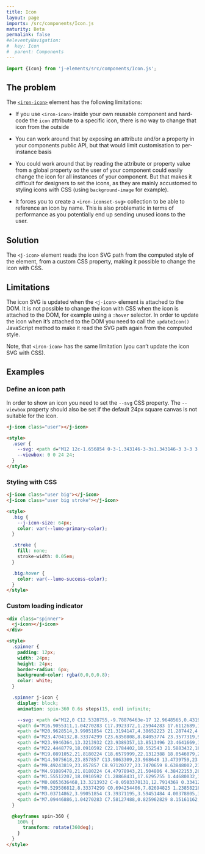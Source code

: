 ```yaml
---
title: Icon
layout: page
imports: /src/components/Icon.js
maturity: Beta
permalink: false
#eleventyNavigation:
#  key: Icon
#  parent: Components
---
```


```javascript
import {Icon} from 'j-elements/src/components/Icon.js';
```
<module-size modules="components/Icon.js,util/DefineElementMixin.js"></module-size>

## The problem

The [`<iron-icon>`](https://vaadin.com/directory/component/polymerelementsiron-icon) element has the following limitations:

 - If you use `<iron-icon>` inside your own reusable component and hard-code the `icon` attribute to a specific icon, there is no way to change that icon from the outside

 - You can work around that by exposing an attribute and/or a property in your components public API, but that would limit customisation to per-instance basis

 - You could work around that by reading the attribute or property value from a global property so the user of your component could easily change the icon for all instances of your component. But that makes it difficult for designers to set the icons, as they are mainly accustomed to styling icons with CSS (using `background-image` for example).

 - It forces you to create a `<iron-iconset-svg>` collection to be able to reference an icon by name. This is also problematic in terms of performance as you potentially end up sending unused icons to the user.

## Solution

The `<j-icon>` element reads the icon SVG path from the computed style of the element, from a custom CSS property, making it possible to change the icon with CSS.

## Limitations

The icon SVG is updated when the `<j-icon>` element is attached to the DOM. It is not possible to change the icon with CSS when the icon is attached to the DOM, for example using a `:hover` selector. In order to update the icon when it’s attached to the DOM you need to call the `updateIcon()` JavaScript method to make it read the SVG path again from the computed style.

Note, that `<iron-icon>` has the same limitation (you can’t update the icon SVG with CSS).

## Examples

### Define an icon path

In order to show an icon you need to set the `--svg` CSS property. The `--viewbox` property should also be set if the default 24px square canvas is not suitable for the icon.


<render-example></render-example>
```html
<j-icon class="user"></j-icon>

<style>
  .user {
    --svg: <path d="M12 12c-1.656854 0-3-1.343146-3-3s1.343146-3 3-3 3 1.343146 3 3-1.343146 3-3 3zm-7 7c0-2.761424 3.134007-5 7-5s7 2.238576 7 5H5z"/>;
    --viewbox: 0 0 24 24;
  }
</style>
```

### Styling with CSS

<render-example></render-example>
```html
<j-icon class="user big"></j-icon>
<j-icon class="user big stroke"></j-icon>

<style>
  .big {
    --j-icon-size: 64px;
    color: var(--lumo-primary-color);
  }

  .stroke {
    fill: none;
    stroke-width: 0.05em;
  }

  .big:hover {
    color: var(--lumo-success-color);
  }
</style>
```

### Custom loading indicator

<render-example></render-example>
```html
<div class="spinner">
  <j-icon></j-icon>
</div>

<style>
  .spinner {
    padding: 12px;
    width: 24px;
    height: 24px;
    border-radius: 6px;
    background-color: rgba(0,0,0,0.8);
    color: white;
  }

  .spinner j-icon {
    display: block;
    animation: spin-360 0.6s steps(15, end) infinite;

    --svg: <path d="M12,0 C12.5328755,-9.78876463e-17 12.9648565,0.431980966 12.9648565,0.964856493 L12.9648565,4.82428247 C12.9648565,5.35715799 12.5328755,5.78913896 12,5.78913896 C11.4671245,5.78913896 11.0351435,5.35715799 11.0351435,4.82428247 L11.0351435,0.964856493 C11.0351435,0.431980966 11.4671245,9.78876463e-17 12,0 Z"></path>
    <path d="M16.9055311,1.04270283 C17.3923372,1.25944283 17.6112689,1.82977957 17.3945289,2.31658559 L15.8247589,5.84234666 C15.6080189,6.32915267 15.0376822,6.54808443 14.5508762,6.33134443 C14.0640702,6.11460443 13.8451384,5.54426769 14.0618784,5.05746167 L15.6316484,1.53170061 C15.8483884,1.04489459 16.4187251,0.825962829 16.9055311,1.04270283 Z" opacity="0.07"></path>
    <path d="M20.9628514,3.99051854 C21.3194147,4.38652223 21.287442,4.99659833 20.8914383,5.35316166 L18.0233258,7.9356217 C17.6273221,8.29218502 17.017246,8.26021229 16.6606827,7.8642086 C16.3041194,7.46820491 16.3360921,6.8581288 16.7320958,6.50156548 L19.6002083,3.91910544 C19.9962119,3.56254211 20.6062881,3.59451484 20.9628514,3.99051854 Z" opacity="0.13"></path>
    <path d="M23.4704132,8.33374299 C23.6350808,8.84053774 23.3577319,9.38486551 22.8509372,9.5495331 L19.180405,10.7421613 C18.6736102,10.9068289 18.1292825,10.6294801 17.9646149,10.1226853 C17.7999473,9.61589057 18.0772961,9.0715628 18.5840909,8.90689521 L22.2546231,7.71426699 C22.7614178,7.5495994 23.3057456,7.82694825 23.4704132,8.33374299 Z" opacity="0.2"></path>
    <path d="M23.9946364,13.3213932 C23.9389357,13.8513496 23.4641669,14.2358098 22.9342105,14.1801092 L19.0959268,13.7766893 C18.5659705,13.7209887 18.1815102,13.2462198 18.2372109,12.7162634 C18.2929116,12.1863071 18.7676804,11.8018468 19.2976368,11.8575475 L23.1359204,12.2609674 C23.6658768,12.316668 24.050337,12.7914369 23.9946364,13.3213932 Z" opacity="0.26"></path>
    <path d="M22.4448779,18.0910592 C22.1784402,18.552543 21.5883432,18.710659 21.1268594,18.4442212 L17.7844985,16.5145082 C17.3230148,16.2480705 17.1648988,15.6579735 17.4313365,15.1964898 C17.6977743,14.735006 18.2878713,14.57689 18.749355,14.8433278 L22.0917159,16.7730408 C22.5531997,17.0394785 22.7113157,17.6295755 22.4448779,18.0910592 Z" opacity="0.33"></path>
    <path d="M19.0891052,21.8180224 C18.6579999,22.1312388 18.0546079,22.0356709 17.7413915,21.6045655 L15.4728778,18.4822243 C15.1596615,18.051119 15.2552294,17.447727 15.6863347,17.1345106 C16.1174401,16.8212942 16.7208321,16.9168621 17.0340484,17.3479675 L19.3025621,20.4703087 C19.6157785,20.9014141 19.5202106,21.504806 19.0891052,21.8180224 Z" opacity="0.39"></path>
    <path d="M14.5075618,23.857857 C13.9863309,23.968648 13.4739759,23.6359208 13.3631848,23.1146898 L12.560765,19.3396016 C12.449974,18.8183707 12.7827012,18.3060156 13.3039321,18.1952246 C13.8251631,18.0844335 14.3375181,18.4171608 14.4483092,18.9383917 L15.2507289,22.71348 C15.36152,23.2347109 15.0287927,23.7470659 14.5075618,23.857857 Z" opacity="0.46"></path>
    <path d="M9.49243819,23.857857 C8.97120727,23.7470659 8.63848002,23.2347109 8.74927107,22.71348 L9.55169085,18.9383917 C9.6624819,18.4171608 10.1748369,18.0844335 10.6960679,18.1952246 C11.2172988,18.3060156 11.550026,18.8183707 11.439235,19.3396016 L10.6368152,23.1146898 C10.5260241,23.6359208 10.0136691,23.968648 9.49243819,23.857857 Z" opacity="0.53"></path>
    <path d="M4.91089478,21.8180224 C4.47978943,21.504806 4.38422153,20.9014141 4.6974379,20.4703087 L6.96595157,17.3479675 C7.27916795,16.9168621 7.88255993,16.8212942 8.31366529,17.1345106 C8.74477065,17.447727 8.84033855,18.051119 8.52712217,18.4822243 L6.2586085,21.6045655 C5.94539213,22.0356709 5.34200014,22.1312388 4.91089478,21.8180224 Z" opacity="0.59"></path>
    <path d="M1.55512207,18.0910592 C1.28868431,17.6295755 1.44680032,17.0394785 1.90828406,16.7730408 L5.250645,14.8433278 C5.71212874,14.57689 6.30222572,14.735006 6.56866348,15.1964898 C6.83510124,15.6579735 6.67698523,16.2480705 6.21550149,16.5145082 L2.87314056,18.4442212 C2.41165681,18.710659 1.82155984,18.552543 1.55512207,18.0910592 Z" opacity="0.66"></path>
    <path d="M0.0053636468,13.3213932 C-0.0503370131,12.7914369 0.33412321,12.316668 0.864079589,12.2609674 L4.70236322,11.8575475 C5.2323196,11.8018468 5.70708844,12.1863071 5.7627891,12.7162634 C5.81848976,13.2462198 5.43402953,13.7209887 4.90407315,13.7766893 L1.06578952,14.1801092 C0.535833143,14.2358098 0.0610643067,13.8513496 0.0053636468,13.3213932 Z" opacity="0.73"></path>
    <path d="M0.529586812,8.33374299 C0.694254406,7.82694825 1.23858218,7.5495994 1.74537692,7.71426699 L5.41590914,8.90689521 C5.92270388,9.0715628 6.20005274,9.61589057 6.03538514,10.1226853 C5.87071755,10.6294801 5.32638978,10.9068289 4.81959503,10.7421613 L1.14906281,9.5495331 C0.642268071,9.38486551 0.364919218,8.84053774 0.529586812,8.33374299 Z" opacity="0.79"></path>
    <path d="M3.03714862,3.99051854 C3.39371195,3.59451484 4.00378805,3.56254211 4.39979174,3.91910544 L7.26790418,6.50156548 C7.66390787,6.8581288 7.69588061,7.46820491 7.33931728,7.8642086 C6.98275396,8.26021229 6.37267785,8.29218502 5.97667416,7.9356217 L3.10856172,5.35316166 C2.71255803,4.99659833 2.6805853,4.38652223 3.03714862,3.99051854 Z" opacity="0.86"></path>
    <path d="M7.09446886,1.04270283 C7.58127488,0.825962829 8.15161162,1.04489459 8.36835162,1.53170061 L9.93812158,5.05746167 C10.1548616,5.54426769 9.93592983,6.11460443 9.44912381,6.33134443 C8.96231779,6.54808443 8.39198105,6.32915267 8.17524105,5.84234666 L6.60547109,2.31658559 C6.38873108,1.82977957 6.60766284,1.25944283 7.09446886,1.04270283 Z" opacity="0.93"></path>;
  }

  @keyframes spin-360 {
    100% {
      transform: rotate(360deg);
    }
  }
</style>
```
